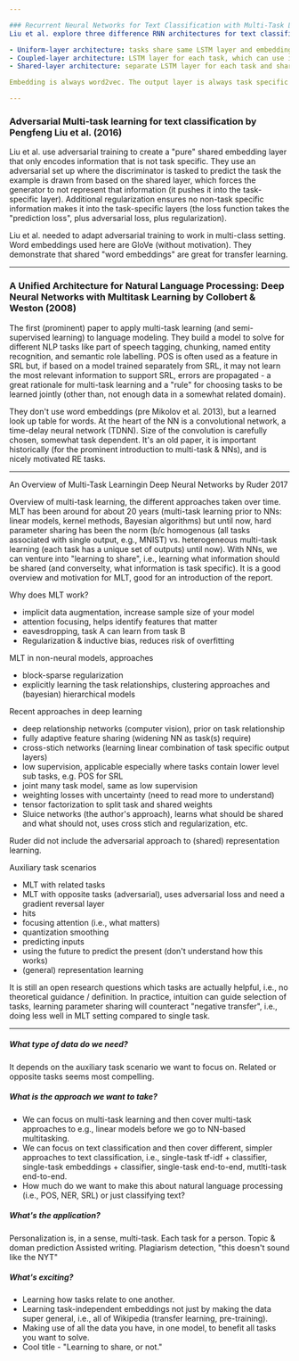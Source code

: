 ```yaml
---

### Recurrent Neural Networks for Text Classification with Multi-Task Learning by Pengfeng Liu et al. (2016)
Liu et al. explore three difference RNN architectures for text classification (four benchmark tasks, all movie reviews - sentiment classification, subjectivity classification). Architectures differ in how much information they share or keep task specific (task-specific vs. shared LSTM layers):

- Uniform-layer architecture: tasks share same LSTM layer and embedding layer, besides their own embedding layer.
- Coupled-layer architecture: LSTM layer for each task, which can use information of LSTM layer of other task; gating to control information flow.
- Shared-layer architecture: separate LSTM layer for each task and shared bi-directional LSTM layer; gating mechanism for controlling information flow. Shared layer can be initialized by unsupervised pre-training (used Bengio et al. 2007 language model).

Embedding is always word2vec. The output layer is always task specific (softmax layer). 

---
```


### Adversarial Multi-task learning for text classification by Pengfeng Liu et al. (2016)
Liu et al. use adversarial training to create a "pure" shared embedding layer that only encodes information that is not task specific. They use an adversarial set up where the discriminator is tasked to predict the task the example is drawn from based on the shared layer, which forces the generator to not represent that information (it pushes it into the task-specific layer). Additional regularization ensures no non-task specific information makes it into the task-specific layers (the loss function takes the "prediction loss", plus adversarial loss, plus regularization). 

Liu et al. needed to adapt adversarial training to work in multi-class setting. Word embeddings used here are GloVe (without motivation). They demonstrate that shared "word embeddings" are great for transfer learning.

---

### A Unified Architecture for Natural Language Processing: Deep Neural Networks with Multitask Learning by Collobert & Weston (2008)

The first (prominent) paper to apply multi-task learning (and semi-supervised learning) to language modeling. They build a model to solve for different NLP tasks like part of speech tagging, chunking, named entity recognition, and semantic role labelling. POS is often used as a feature in SRL but, if based on a model trained separately from SRL, it may not learn the most relevant information to support SRL, errors are propagated - a great rationale for multi-task learning and a "rule" for choosing tasks to be learned jointly (other than, not enough data in a somewhat related domain). 

They don't use word embeddings (pre Mikolov et al. 2013), but a learned look up table for words. At the heart of the NN is a convolutional network, a time-delay neural network (TDNN). Size of the convolution is carefully chosen, somewhat task dependent. It's an old paper, it is important historically (for the prominent introduction to multi-task & NNs), and is nicely motivated RE tasks.

---

An Overview of Multi-Task Learningin Deep Neural Networks by Ruder 2017

Overview of multi-task learning, the different approaches taken over time. MLT has been around for about 20 years (multi-task learning prior to NNs: linear models, kernel methods, Bayesian algorithms) but until now, hard parameter sharing has been the norm (b/c homogenous (all tasks associated with single output, e.g., MNIST) vs. heterogeneous multi-task learning (each task has a unique set of outputs) until now). With NNs, we can venture into "learning to share", i.e., learning what information should be shared (and converselty, what information is task specific). It is a good overview and motivation for MLT, good for an introduction of the report. 

Why does MLT work?
- implicit data augmentation, increase sample size of your model
- attention focusing, helps identify features that matter
- eavesdropping, task A can learn from task B
- Regularization & inductive bias, reduces risk of overfitting

MLT in non-neural models, approaches
- block-sparse regularization
- explicitly learning the task relationships, clustering approaches and (bayesian) hierarchical models

Recent approaches in deep learning
- deep relationship networks (computer vision), prior on task relationship
- fully adaptive feature sharing (widening NN as task(s) require)
- cross-stich networks (learning linear combination of task specific output layers)
- low supervision, applicable especially where tasks contain lower level sub tasks, e.g. POS for SRL
- joint many task model, same as low supervision
- weighting losses with uncertainty (need to read more to understand)
- tensor factorization to split task and shared weights
- Sluice networks (the author's approach), learns what should be shared and what should not, uses cross stich and regularization, etc.

Ruder did not include the adversarial approach to (shared) representation learning.

Auxiliary task scenarios
- MLT with related tasks
- MLT with opposite tasks (adversarial), uses adversarial loss and need a gradient reversal layer
- hits
- focusing attention (i.e., what matters)
- quantization smoothing
- predicting inputs
- using the future to predict the present (don't understand how this works)
- (general) representation learning

It is still an open research questions which tasks are actually helpful, i.e., no theoretical guidance / definition. In practice, intuition can guide selection of tasks, learning parameter sharing will counteract "negative transfer", i.e., doing less well in MLT setting compared to single task.

---

##### What type of data do we need? 

It depends on the auxiliary task scenario we want to focus on. Related or opposite tasks seems most compelling. 

##### What is the approach we want to take?

- We can focus on multi-task learning and then cover multi-task approaches to e.g., linear models before we go to NN-based multitasking.
- We can focus on text classification and then cover different, simpler approaches to text classification, i.e., single-task tf-idf + classifier, single-task embeddings + classifier, single-task end-to-end, mutlti-task end-to-end.
- How much do we want to make this about natural language processing (i.e., POS, NER, SRL) or just classifying text?

##### What's the application?

Personalization is, in a sense, multi-task. Each task for a person.
Topic & doman prediction
Assisted writing. 
Plagiarism detection, "this doesn't sound like the NYT" 

##### What's exciting?

- Learning how tasks relate to one another.
- Learning task-independent embeddings not just by making the data super general, i.e., all of Wikipedia (transfer learning, pre-training).
- Making use of all the data you have, in one model, to benefit all tasks you want to solve. 
- Cool title - "Learning to share, or not."



